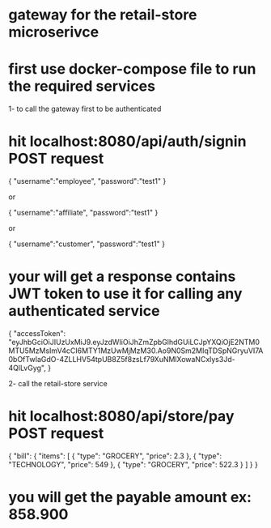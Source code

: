 # gateway for the retail-store microserivce
# first use docker-compose file to run the required services
1- to call the gateway first to be authenticated

# hit localhost:8080/api/auth/signin   POST request
{
"username":"employee",
"password":"test1"
}

or

{
"username":"affiliate",
"password":"test1"
}

or

{
"username":"customer",
"password":"test1"
}

# your will get a response contains JWT token to use it for calling any authenticated service

{
    "accessToken": "eyJhbGciOiJIUzUxMiJ9.eyJzdWIiOiJhZmZpbGlhdGUiLCJpYXQiOjE2NTM0MTU5MzMsImV4cCI6MTY1MzUwMjMzM30.Ao9N0Sm2MIqTDSpNGryuVI7A0bOfTwIaGdO-4ZLLHV54tpUB8Z5f8zsLf79XuNMlXowaNCxlys3Jd-4QlLvGyg",
}


2- call the retail-store service
# hit localhost:8080/api/store/pay   POST request

{
    "bill": {
        "items": [
            {
                "type": "GROCERY",
                "price": 2.3
            },
            {
                "type": "TECHNOLOGY",
                "price": 549
            },
            {
                "type": "GROCERY",
                "price": 522.3
            }
        ]
    }
}


# you will get the payable amount ex: 858.900
